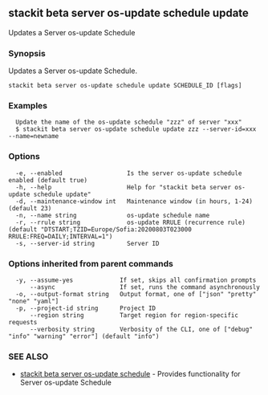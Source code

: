## stackit beta server os-update schedule update

Updates a Server os-update Schedule

### Synopsis

Updates a Server os-update Schedule.

```
stackit beta server os-update schedule update SCHEDULE_ID [flags]
```

### Examples

```
  Update the name of the os-update schedule "zzz" of server "xxx"
  $ stackit beta server os-update schedule update zzz --server-id=xxx --name=newname
```

### Options

```
  -e, --enabled                  Is the server os-update schedule enabled (default true)
  -h, --help                     Help for "stackit beta server os-update schedule update"
  -d, --maintenance-window int   Maintenance window (in hours, 1-24) (default 23)
  -n, --name string              os-update schedule name
  -r, --rrule string             os-update RRULE (recurrence rule) (default "DTSTART;TZID=Europe/Sofia:20200803T023000 RRULE:FREQ=DAILY;INTERVAL=1")
  -s, --server-id string         Server ID
```

### Options inherited from parent commands

```
  -y, --assume-yes             If set, skips all confirmation prompts
      --async                  If set, runs the command asynchronously
  -o, --output-format string   Output format, one of ["json" "pretty" "none" "yaml"]
  -p, --project-id string      Project ID
      --region string          Target region for region-specific requests
      --verbosity string       Verbosity of the CLI, one of ["debug" "info" "warning" "error"] (default "info")
```

### SEE ALSO

* [stackit beta server os-update schedule](./stackit_beta_server_os-update_schedule.md)	 - Provides functionality for Server os-update Schedule

